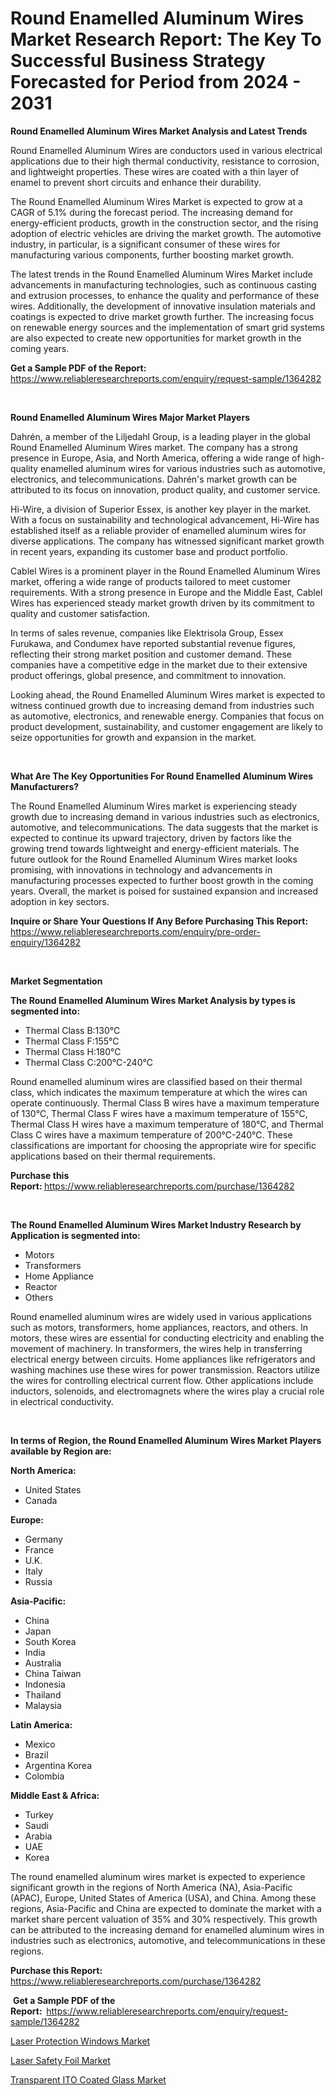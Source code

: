 <p><h1>Round Enamelled Aluminum Wires Market Research Report: The Key To Successful Business Strategy Forecasted for Period from 2024 - 2031</h1></p><p><strong>Round Enamelled Aluminum Wires Market Analysis and Latest Trends</strong></p>
<p><p>Round Enamelled Aluminum Wires are conductors used in various electrical applications due to their high thermal conductivity, resistance to corrosion, and lightweight properties. These wires are coated with a thin layer of enamel to prevent short circuits and enhance their durability.</p><p>The Round Enamelled Aluminum Wires Market is expected to grow at a CAGR of 5.1% during the forecast period. The increasing demand for energy-efficient products, growth in the construction sector, and the rising adoption of electric vehicles are driving the market growth. The automotive industry, in particular, is a significant consumer of these wires for manufacturing various components, further boosting market growth.</p><p>The latest trends in the Round Enamelled Aluminum Wires Market include advancements in manufacturing technologies, such as continuous casting and extrusion processes, to enhance the quality and performance of these wires. Additionally, the development of innovative insulation materials and coatings is expected to drive market growth further. The increasing focus on renewable energy sources and the implementation of smart grid systems are also expected to create new opportunities for market growth in the coming years.</p></p>
<p><strong>Get a Sample PDF of the Report:&nbsp;</strong> <a href="https://www.reliableresearchreports.com/enquiry/request-sample/1364282">https://www.reliableresearchreports.com/enquiry/request-sample/1364282</a></p>
<p>&nbsp;</p>
<p><strong>Round Enamelled Aluminum Wires Major Market Players</strong></p>
<p><p>Dahrén, a member of the Liljedahl Group, is a leading player in the global Round Enamelled Aluminum Wires market. The company has a strong presence in Europe, Asia, and North America, offering a wide range of high-quality enamelled aluminum wires for various industries such as automotive, electronics, and telecommunications. Dahrén's market growth can be attributed to its focus on innovation, product quality, and customer service.</p><p>Hi-Wire, a division of Superior Essex, is another key player in the market. With a focus on sustainability and technological advancement, Hi-Wire has established itself as a reliable provider of enamelled aluminum wires for diverse applications. The company has witnessed significant market growth in recent years, expanding its customer base and product portfolio.</p><p>Cablel Wires is a prominent player in the Round Enamelled Aluminum Wires market, offering a wide range of products tailored to meet customer requirements. With a strong presence in Europe and the Middle East, Cablel Wires has experienced steady market growth driven by its commitment to quality and customer satisfaction.</p><p>In terms of sales revenue, companies like Elektrisola Group, Essex Furukawa, and Condumex have reported substantial revenue figures, reflecting their strong market position and customer demand. These companies have a competitive edge in the market due to their extensive product offerings, global presence, and commitment to innovation.</p><p>Looking ahead, the Round Enamelled Aluminum Wires market is expected to witness continued growth due to increasing demand from industries such as automotive, electronics, and renewable energy. Companies that focus on product development, sustainability, and customer engagement are likely to seize opportunities for growth and expansion in the market.</p></p>
<p>&nbsp;</p>
<p><strong>What Are The Key Opportunities For Round Enamelled Aluminum Wires Manufacturers?</strong></p>
<p><p>The Round Enamelled Aluminum Wires market is experiencing steady growth due to increasing demand in various industries such as electronics, automotive, and telecommunications. The data suggests that the market is expected to continue its upward trajectory, driven by factors like the growing trend towards lightweight and energy-efficient materials. The future outlook for the Round Enamelled Aluminum Wires market looks promising, with innovations in technology and advancements in manufacturing processes expected to further boost growth in the coming years. Overall, the market is poised for sustained expansion and increased adoption in key sectors.</p></p>
<p><strong>Inquire or Share Your Questions If Any Before Purchasing This Report:</strong> <a href="https://www.reliableresearchreports.com/enquiry/pre-order-enquiry/1364282">https://www.reliableresearchreports.com/enquiry/pre-order-enquiry/1364282</a></p>
<p>&nbsp;</p>
<p><strong>Market Segmentation</strong></p>
<p><strong>The Round Enamelled Aluminum Wires Market Analysis by types is segmented into:</strong></p>
<p><ul><li>Thermal Class B:130℃</li><li>Thermal Class F:155℃</li><li>Thermal Class H:180℃</li><li>Thermal Class C:200℃-240℃</li></ul></p>
<p><p>Round enamelled aluminum wires are classified based on their thermal class, which indicates the maximum temperature at which the wires can operate continuously. Thermal Class B wires have a maximum temperature of 130℃, Thermal Class F wires have a maximum temperature of 155℃, Thermal Class H wires have a maximum temperature of 180℃, and Thermal Class C wires have a maximum temperature of 200℃-240℃. These classifications are important for choosing the appropriate wire for specific applications based on their thermal requirements.</p></p>
<p><strong>Purchase this Report:&nbsp;</strong><a href="https://www.reliableresearchreports.com/purchase/1364282">https://www.reliableresearchreports.com/purchase/1364282</a></p>
<p>&nbsp;</p>
<p><strong>The Round Enamelled Aluminum Wires Market Industry Research by Application is segmented into:</strong></p>
<p><ul><li>Motors</li><li>Transformers</li><li>Home Appliance</li><li>Reactor</li><li>Others</li></ul></p>
<p><p>Round enamelled aluminum wires are widely used in various applications such as motors, transformers, home appliances, reactors, and others. In motors, these wires are essential for conducting electricity and enabling the movement of machinery. In transformers, the wires help in transferring electrical energy between circuits. Home appliances like refrigerators and washing machines use these wires for power transmission. Reactors utilize the wires for controlling electrical current flow. Other applications include inductors, solenoids, and electromagnets where the wires play a crucial role in electrical conductivity.</p></p>
<p>&nbsp;</p>
<p><strong>In terms of Region, the Round Enamelled Aluminum Wires Market Players available by Region are:</strong></p>
<p>
    <p> <strong> North America: </strong>
        <ul>
            <li>United States</li>
            <li>Canada</li>
        </ul>
        </p> 
    <p> <strong> Europe: </strong>
        <ul>
            <li>Germany</li>
            <li>France</li>
            <li>U.K.</li>
            <li>Italy</li>
            <li>Russia</li>
        </ul>
        </p> 
    <p> <strong> Asia-Pacific: </strong>
        <ul>
            <li>China</li>
            <li>Japan</li>
            <li>South Korea</li>
            <li>India</li>
            <li>Australia</li>
            <li>China Taiwan</li>
            <li>Indonesia</li>
            <li>Thailand</li>
            <li>Malaysia</li>
        </ul>
        </p> 
    <p> <strong> Latin America: </strong>
        <ul>
            <li>Mexico</li>
            <li>Brazil</li>
            <li>Argentina Korea</li>
            <li>Colombia</li>
        </ul>
        </p> 
    <p> <strong> Middle East & Africa: </strong>
        <ul>
            <li>Turkey</li>
            <li>Saudi</li>
            <li>Arabia</li>
            <li>UAE</li>
            <li>Korea</li>
        </ul>
    </p>
    </p>
<p><p>The round enamelled aluminum wires market is expected to experience significant growth in the regions of North America (NA), Asia-Pacific (APAC), Europe, United States of America (USA), and China. Among these regions, Asia-Pacific and China are expected to dominate the market with a market share percent valuation of 35% and 30% respectively. This growth can be attributed to the increasing demand for enamelled aluminum wires in industries such as electronics, automotive, and telecommunications in these regions.</p></p>
<p><strong>Purchase this Report: </strong><a href="https://www.reliableresearchreports.com/purchase/1364282">https://www.reliableresearchreports.com/purchase/1364282</a></p>
<p>&nbsp;<strong>Get a Sample PDF of the Report:&nbsp;&nbsp;</strong><a href="https://www.reliableresearchreports.com/enquiry/request-sample/1364282">https://www.reliableresearchreports.com/enquiry/request-sample/1364282</a></p>
<p><strong></strong></p>
<p><p><a href="https://github.com/nathandecarvalho/Market-Research-Report-List-2/blob/main/laser-protection-windows-market.md">Laser Protection Windows Market</a></p><p><a href="https://github.com/kosella/Market-Research-Report-List-2/blob/main/laser-safety-foil-market.md">Laser Safety Foil Market</a></p><p><a href="https://github.com/julyju69/Market-Research-Report-List-2/blob/main/transparent-ito-coated-glass-market.md">Transparent ITO Coated Glass Market</a></p></p>